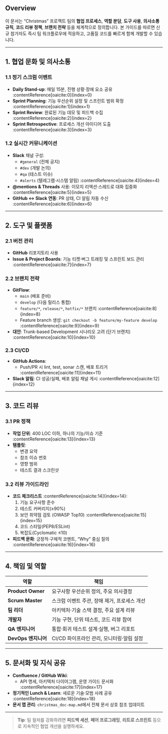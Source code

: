 ## Overview  
이 문서는 “Christmas” 프로젝트 팀의 **협업 프로세스**, **역할 분담**, **도구 사용**, **의사소통 규칙**, **코드 리뷰 정책**, **브랜치 전략** 등을 체계적으로 정의합니다. 본 가이드를 따르면 신규 참가자도 즉시 팀 워크플로우에 적응하고, 고품질 코드를 빠르게 함께 개발할 수 있습니다.

---

## 1. 협업 문화 및 의사소통

### 1.1 정기 스크럼 이벤트  
- **Daily Stand-up**: 매일 15분, 진행 상황·장애 요소 공유 :contentReference[oaicite:0]{index=0}  
- **Sprint Planning**: 기능 우선순위 설정 및 스프린트 범위 확정 :contentReference[oaicite:1]{index=1}  
- **Sprint Review**: 완료된 기능 데모 및 피드백 수집 :contentReference[oaicite:2]{index=2}  
- **Sprint Retrospective**: 프로세스 개선 아이디어 도출 :contentReference[oaicite:3]{index=3}  

### 1.2 실시간 커뮤니케이션  
- **Slack** 채널 구성:  
  - `#general` (전체 공지)  
  - `#dev` (개발 논의)  
  - `#qa` (테스트 이슈)  
  - `#alerts` (텔레그램·시스템 알림) :contentReference[oaicite:4]{index=4}  
- **@mentions & Threads** 사용: 이모지 리액션·스레드로 대화 집중화 :contentReference[oaicite:5]{index=5}  
- **GitHub ↔ Slack 연동**: PR 상태, CI 알림 자동 수신 :contentReference[oaicite:6]{index=6}

---

## 2. 도구 및 플랫폼

### 2.1 버전 관리  
- **GitHub** 리포지토리 사용  
- **Issue & Project Boards**: 기능 티켓·버그 트래킹 및 스프린트 보드 관리 :contentReference[oaicite:7]{index=7}  

### 2.2 브랜치 전략  
- **GitFlow**:  
  - `main` (배포 준비)  
  - `develop` (다음 릴리스 통합)  
  - `feature/*`, `release/*`, `hotfix/*` 브랜치 :contentReference[oaicite:8]{index=8}  
  - Feature branch 생성: `git checkout -b feature/my-feature develop` :contentReference[oaicite:9]{index=9}  
- **대안**: Trunk-based Development 시나리오 고려 (단기 브랜치) :contentReference[oaicite:10]{index=10}  

### 2.3 CI/CD  
- **GitHub Actions**:  
  - Push/PR 시 lint, test, sonar 스캔, 배포 트리거 :contentReference[oaicite:11]{index=11}  
- **Slack 알림**: CI 성공/실패, 배포 알림 채널 게시 :contentReference[oaicite:12]{index=12}

---

## 3. 코드 리뷰

### 3.1 PR 정책  
- **작업 단위**: 400 LOC 이하, 하나의 기능/이슈 기준 :contentReference[oaicite:13]{index=13}  
- **템플릿**:  
  - 변경 요약  
  - 참조 이슈 번호  
  - 영향 범위  
  - 테스트 결과 스크린샷

### 3.2 리뷰 가이드라인  
- **코드 체크리스트** :contentReference[oaicite:14]{index=14}:  
  1. 기능 요구사항 준수  
  2. 테스트 커버리지(≥90%)  
  3. 보안 취약점 검토 (OWASP Top10) :contentReference[oaicite:15]{index=15}  
  4. 코드 스타일(PEP8/ESLint)  
  5. 복잡도(Cyclomatic ≤10)  
- **피드백 문화**: 긍정적·구체적 코멘트, “Why” 중심 질의 :contentReference[oaicite:16]{index=16}

---

## 4. 책임 및 역할

| 역할             | 책임                                                                                                                              |
|------------------|-----------------------------------------------------------------------------------------------------------------------------------|
| **Product Owner** | 요구사항 우선순위 정의, 주요 의사결정                                                                                              |
| **Scrum Master**  | 스크럼 이벤트 주관, 장애 제거, 프로세스 개선                                                                                        |
| **팀 리더**       | 아키텍처·기술 스택 결정, 주요 설계 리뷰                                                                                             |
| **개발자**        | 기능 구현, 단위 테스트, 코드 리뷰 참여                                                                                              |
| **QA 엔지니어**   | 통합·회귀 테스트 설계·실행, 버그 리포트                                                                                            |
| **DevOps 엔지니어** | CI/CD 파이프라인 관리, 모니터링·알림 설정                                                                                         |

---

## 5. 문서화 및 지식 공유

- **Confluence / GitHub Wiki**:  
  - API 명세, 아키텍처 다이어그램, 운영 가이드 문서화 :contentReference[oaicite:17]{index=17}  
- **정기적인 Lunch & Learn**: 새로운 기술·모범 사례 공유 :contentReference[oaicite:18]{index=18}  
- **문서 맵 관리**: `christmas_doc-map.md`에서 전체 문서 상호 참조 업데이트  

---

> **Tip**: 팀 컬처를 강화하려면 **피드백 세션**, **페어 프로그래밍**, **리트로 스프린트** 등으로 지속적인 협업 개선을 실행하세요.  
```